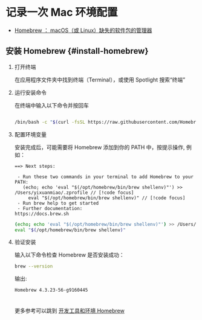 # 记录一次 Mac 环境配置

- [Homebrew ： macOS（或 Linux）缺失的软件包的管理器](https://brew.sh/zh-cn/)

## 安装 Homebrew {#install-homebrew}

1. 打开终端

   在应用程序文件夹中找到终端（Terminal），或使用 Spotlight 搜索“终端”

2. 运行安装命令

   在终端中输入以下命令并按回车

   ```sh

   /bin/bash -c "$(curl -fsSL https://raw.githubusercontent.com/Homebrew/install/HEAD/install.sh)"

   ```

3. 配置环境变量

   安装完成后，可能需要将 Homebrew 添加到你的 PATH 中，按提示操作, 例如：

   ```text {4-5}
   ==> Next steps:

    - Run these two commands in your terminal to add Homebrew to your PATH:
      (echo; echo 'eval "$(/opt/homebrew/bin/brew shellenv)"') >> /Users/yixuanmiao/.zprofile // [!code focus]
        eval "$(/opt/homebrew/bin/brew shellenv)" // [!code focus]
    - Run brew help to get started
    - Further documentation:
   https://docs.brew.sh
   ```

   ```sh
   (echo; echo 'eval "$(/opt/homebrew/bin/brew shellenv)"') >> /Users/yixuanmiao/.zprofile
   eval "$(/opt/homebrew/bin/brew shellenv)"
   ```

4. 验证安装

   输入以下命令检查 Homebrew 是否安装成功：

   ```sh
   brew --version
   ```

   输出:

   ```sh
   Homebrew 4.3.23-56-g9160445
   ```

   <div class="tip custom-block" style="padding-top: 8px">

   更多参考可以跳到 [开发工具和环境 Homebrew](../environment/brew)

   </div>
